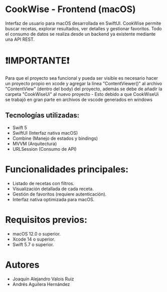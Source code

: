 # CookWise - Frontend (macOS)
Interfaz de usuario para macOS desarrollada en SwiftUI.
CookWise permite buscar recetas, explorar resultados, ver detalles y gestionar favoritos. Todo el consumo de datos se realiza desde un backend ya existente mediante una API REST.

# ❗IMPORTANTE❗
Para que el proyecto sea funcional y pueda ser visible es necesario hacer un proyecto propio en xcode y agregar la linea "ContentViewer()" al archivo "ContentView" (dentro del body) del proyecto, además se debe de añadir la carpeta "CookWiseUi" al nuevo proyecto - Esto debido a que CookWiseUi se trabajó en gran parte en archivos de vscode generados en windows

## Tecnologías utilizadas:
- Swift 5
- SwiftUI (Interfaz nativa macOS)
- Combine (Manejo de estados y bindings)
- MVVM (Arquitectura)
- URLSession (Consumo de API)

 # Funcionalidades principales:
- Listado de recetas con filtros.
- Visualización detallada de cada receta.
- Gestión de favoritos (requiere autenticación).
- Interfaz nativa optimizada para macOS.

# Requisitos previos:
- macOS 12.0 o superior.
- Xcode 14 o superior.
- Swift 5.7 o superior.

# Autores
- Joaquín Alejandro Valois Ruiz
- Andrés Aguilera Hernández
